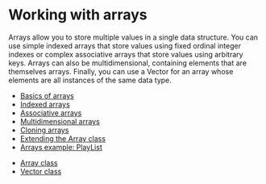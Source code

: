 # Working with arrays

<div>

Arrays allow you to store multiple values in a single data structure. You can
use simple indexed arrays that store values using fixed ordinal integer indexes
or complex associative arrays that store values using arbitrary keys. Arrays can
also be multidimensional, containing elements that are themselves arrays.
Finally, you can use a Vector for an array whose elements are all instances of
the same data type.

- [Basics of arrays](./basics-of-arrays.md)
- [Indexed arrays](./indexed-arrays.md)
- [Associative arrays](./associative-arrays.md)
- [Multidimensional arrays](./multidimensional-arrays.md)
- [Cloning arrays](./cloning-arrays.md)
- [Extending the Array class](./extending-the-array-class.md)
- [Arrays example: PlayList](./arrays-example-playlist.md)

</div>

- [Array class](https://help.adobe.com/en_US/FlashPlatform/reference/actionscript/3/Array.html)
- [Vector class](https://help.adobe.com/en_US/FlashPlatform/reference/actionscript/3/Vector.html)
